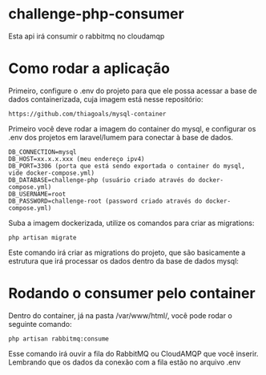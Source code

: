 # challenge-php-consumer
Esta api irá consumir o rabbitmq no cloudamqp

# Como rodar a aplicação
Primeiro, configure o .env do projeto para que ele possa acessar a base de dados containerizada, cuja imagem está nesse repositório:
```
https://github.com/thiagoals/mysql-container
```
Primeiro você deve rodar a imagem do container do mysql, e configurar os .env dos projetos em laravel/lumem para conectar à base de dados.
```
DB_CONNECTION=mysql
DB_HOST=xx.x.x.xxx (meu endereço ipv4)
DB_PORT=3306 (porta que está sendo exportada o container do mysql, vide docker-compose.yml)
DB_DATABASE=challenge-php (usuário criado através do docker-compose.yml)
DB_USERNAME=root
DB_PASSWORD=challenge-root (password criado através do docker-compose.yml)
```

Suba a imagem dockerizada, utilize os comandos para criar as migrations:
```
php artisan migrate
```
Este comando irá criar as migrations do projeto, que são basicamente a estrutura que irá processar os dados dentro da base de dados mysql:

# Rodando o consumer pelo container
Dentro do container, já na pasta /var/www/html/, você pode rodar o seguinte comando:
```
php artisan rabbitmq:consume
```
Esse comando irá ouvir a fila do RabbitMQ ou CloudAMQP que você inserir. Lembrando que os dados da conexão com a fila estão no arquivo .env